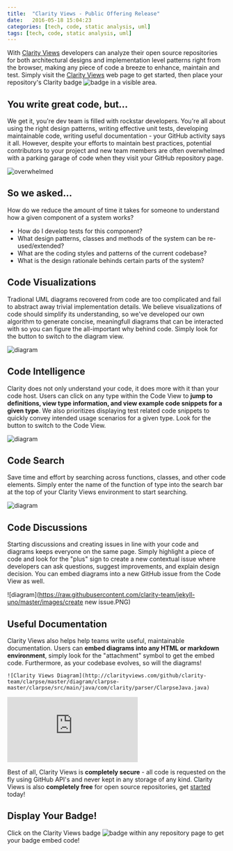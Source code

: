 ```yaml
---
title:  "Clarity Views - Public Offering Release"
date:   2016-05-18 15:04:23
categories: [tech, code, static analysis, uml]
tags: [tech, code, static analysis, uml]
---
```


With [Clarity Views](bttp://clarityviews.com) developers can analyze their open source repositories for both architectural designs and implementation level patterns right from the browser, making any piece of code a breeze to enhance, maintain and test. Simply visit the [Clarity Views](http://clarityviews.com) web page to get started, then place your repository's Clarity  badge ![badge](http://clarityviews.com/badge) in a visible area.

<span class="fa fa-question-circle-o"></span>

## You write great code, but...
We get it, you're dev team is filled with rockstar developers. You're all about using the right design patterns, writing effective unit tests, developing maintainable code, writing useful documentation - your GitHub activity says it all. However, despite your efforts to maintain best practices, potential contributors to your project and new team members are often overwhelmed with a parking garage of code when they visit your GitHub repository page.  


![overwhelmed](https://raw.githubusercontent.com/clarity-team/jekyll-uno/master/images/overwhelmed.gif)


## So we asked... 
How do we reduce the amount of time it takes for someone to understand how a given component of a system works? 

-   How do I develop tests for this component?
-   What design patterns, classes and methods of the system can be re-used/extended?
-   What are the coding styles and patterns of the current codebase?
-   What is the design rationale behinds certain parts of the system?


##  Code Visualizations
Tradional UML diagrams recovered from code are too complicated and fail to abstract away trivial implementation details. We believe visualizations of code should simplify its understanding, so we've developed our own algorithm to generate concise, meaningfull diagrams that can be interacted with so you can figure the all-important why behind code. Simply look for the  button to switch to the diagram view.

![diagram](https://raw.githubusercontent.com/clarity-team/jekyll-uno/master/images/diagram.PNG)

## Code Intelligence
Clarity does not only understand your code, it does more with it than your code host. Users can click on any type within the Code View to **jump to definitions, view type information, and view example code snippets for a given type**. We also prioritizes displaying test related code snippets to quickly convey intended usage scenarios for a given type. Look for the  button to switch to the Code View.

![diagram](https://raw.githubusercontent.com/clarity-team/jekyll-uno/master/images/code.PNG)

## Code Search
Save time and effort by searching across functions, classes, and other code elements. Simply enter the name of the function of type into the search bar at the top of your Clarity Views environment to start searching.

![diagram](https://raw.githubusercontent.com/clarity-team/jekyll-uno/master/images/search.PNG)

## Code Discussions
Starting discussions and creating issues in line with your code and diagrams keeps everyone on the same page. Simply highlight a piece of code and look for the "plus" sign to create a new contextual issue where developers can ask questions, suggest improvements, and explain design decision. You can embed diagrams into a new GitHub issue from the Code View as well.

![diagram](https://raw.githubusercontent.com/clarity-team/jekyll-uno/master/images/create new issue.PNG)

## Useful Documentation
Clarity Views also helps help teams write useful, maintainable documentation. Users can **embed diagrams into any HTML or markdown environment**, simply look for the "attachment" symbol to get the embed code. Furthermore, as your codebase evolves, so will the diagrams!

```
![Clarity Views Diagram](http://clarityviews.com/github/clarity-team/clarpse/master/diagram/clarpse-master/clarpse/src/main/java/com/clarity/parser/ClarpseJava.java)
````
![Clarity Views Diagram](http://clarityviews.com/embed/clarity-team/clarpse/master/diagram/clarpse-master/clarpse/src/main/java/com/clarity/parser/ClarpseJavaParser.java)


<p class="lead">Best of all, Clarity Views is <b>completely secure</b> - all code is requested on the fly using GitHub API's and never kept in any storage of any kind. Clarity Views is also <b>completely free</b> for open source repositories, get <a href="http://clarityviews.com">started</a> today! </p>

## Display Your Badge!
Click on the Clarity Views badge ![badge](http://clarityviews.com/badge) within any repository page to get your badge embed code!
